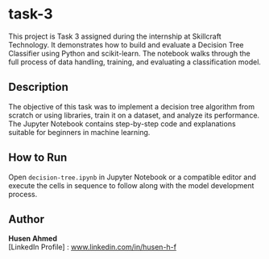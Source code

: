 # task-3
This project is Task 3 assigned during the internship at Skillcraft Technology. It demonstrates how to build and evaluate a Decision Tree Classifier using Python and scikit-learn. The notebook walks through the full process of data handling, training, and evaluating a classification model.

## Description

The objective of this task was to implement a decision tree algorithm from scratch or using libraries, train it on a dataset, and analyze its performance. The Jupyter Notebook contains step-by-step code and explanations suitable for beginners in machine learning.

## How to Run

Open `decision-tree.ipynb` in Jupyter Notebook or a compatible editor and execute the cells in sequence to follow along with the model development process.

## Author

**Husen Ahmed**  
[LinkedIn Profile] : www.linkedin.com/in/husen-h-f
